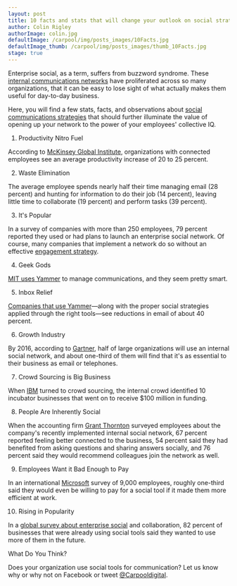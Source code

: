 ```yaml
---
layout: post
title: 10 facts and stats that will change your outlook on social strategies for corporate internal communications
author: Colin Rigley
authorImage: colin.jpg
defaultImage: /carpool/img/posts_images/10Facts.jpg
defaultImage_thumb: /carpool/img/posts_images/thumb_10Facts.jpg
stage: true
---
```

Enterprise social, as a term, suffers from buzzword syndrome. These [internal communications networks](http://carpoolagency.com/work/) have proliferated across so many organizations, that it can be easy to lose sight of what actually makes them useful for day-to-day business.

<!--more-->

Here, you will find a few stats, facts, and observations about [social communications strategies](http://carpoolagency.com/articles/5-Arguments-Against-Going-Social-and-How-to-Combat-Them.html) that should further illuminate the value of opening up your network to the power of your employees' collective IQ.
  
 1. Productivity Nitro Fuel
 
 According to [McKinsey Global Institute](http://www.mckinsey.com/insights/high_tech_telecoms_internet/the_social_economy), organizations with connected employees see an average productivity increase of 20 to 25 percent.
  
 2. Waste Elimination
 
 The average employee spends nearly half their time managing email (28 percent) and hunting for information to do their job (14 percent), leaving little time to collaborate (19 percent) and perform tasks (39 percent).
  
 3. It's Popular
 
 In a survey of companies with more than 250 employees, 79 percent reported they used or had plans to launch an enterprise social network. Of course, many companies that implement a network do so without an effective [engagement strategy](http://carpoolagency.com/articles/Implementation-Strategy.html).
  
 4. Geek Gods
 
 [MIT uses Yammer](http://connect.mit.edu/blog/37-ways-mit-uses-yammer) to manage communications, and they seem pretty smart.
  
 5. Inbox Relief
 
 [Companies that use Yammer](http://organizationalphysics.com/2013/06/07/how-to-use-yammer-to-improve-employee-productivity/)—along with the proper social strategies applied through the right tools—see reductions in email of about 40 percent.
  
 6. Growth Industry
 
 By 2016, according to [Gartner](http://www.gartner.com/newsroom/id/2319215), half of large organizations will use an internal social network, and about one-third of them will find that it's as essential to their business as email or telephones.
  
 7. Crowd Sourcing is Big Business
 
 When [IBM](http://www.socialmediaexaminer.com/how-ibm-uses-social-media-to-spur-employee-innovation/) turned to crowd sourcing, the internal crowd identified 10 incubator businesses that went on to receive $100 million in funding.
 
 8. People Are Inherently Social
 
 When the accounting firm [Grant Thornton](http://www.computerweekly.com/feature/Social-media-for-communication-inside-the-enterprise) surveyed employees about the company's recently implemented internal social network, 67 percent reported feeling better connected to the business, 54 percent said they had benefited from asking questions and sharing answers socially, and 76 percent said they would recommend colleagues join the network as well.
  
 9. Employees Want it Bad Enough to Pay
 
 In an international [Microsoft](http://www.forbes.com/sites/jeannemeister/2014/01/06/2014-the-year-social-hr-matters/) survey of 9,000 employees, roughly one-third said they would even be willing to pay for a social tool if it made them more efficient at work.
  
 10. Rising in Popularity
 
 In a [global survey about enterprise social](http://www.avanade.com/~/media/documents/resources/social-collaboration-global-study.pdf) and collaboration, 82 percent of businesses that were already using social tools said they wanted to use more of them in the future.
  
 What Do You Think?
 
 Does your organization use social tools for communication? Let us know why or why not on Facebook or tweet [@Carpooldigital](https://twitter.com/carpooldigital).

